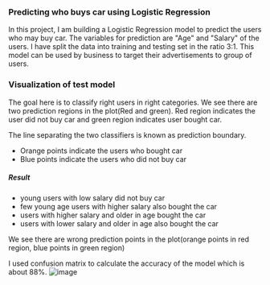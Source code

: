 ### Predicting who buys car using Logistic Regression

In this project, I am building a Logistic Regression model to predict the users who may buy  car. The variables for prediction are "Age" and "Salary" of the users. I have split the data into training and testing set in the ratio 3:1. 
This model can be used by business to target their advertisements to group of users.

### Visualization of test model
The goal here is to classify right users in right categories. We see there are two prediction regions in the plot(Red and green). Red region indicates the user did not buy car and green region indicates user bought car.

The line separating the two classifiers is known as prediction boundary.

* Orange points indicate the users who bought car
* Blue points indicate the users who did not buy car

##### Result
* young users with low salary did not buy car
* few young age users with higher salary also bought the car
* users with higher salary and older in age bought the car
* users with lower salary and older in age also bought the car

We see there are wrong prediction points in the plot(orange points in red region,  blue points in green region)

I used confusion matrix to calculate the accuracy of the model which is about 88%.
![image](https://user-images.githubusercontent.com/41500507/52821779-742e2980-3075-11e9-886f-6a793eca9c1f.PNG)





